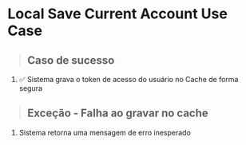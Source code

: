 # Local Save Current Account Use Case

> ## Caso de sucesso
1. ✅ Sistema grava o token de acesso do usuário no Cache de forma segura

> ## Exceção - Falha ao gravar no cache
1. Sistema retorna uma mensagem de erro inesperado